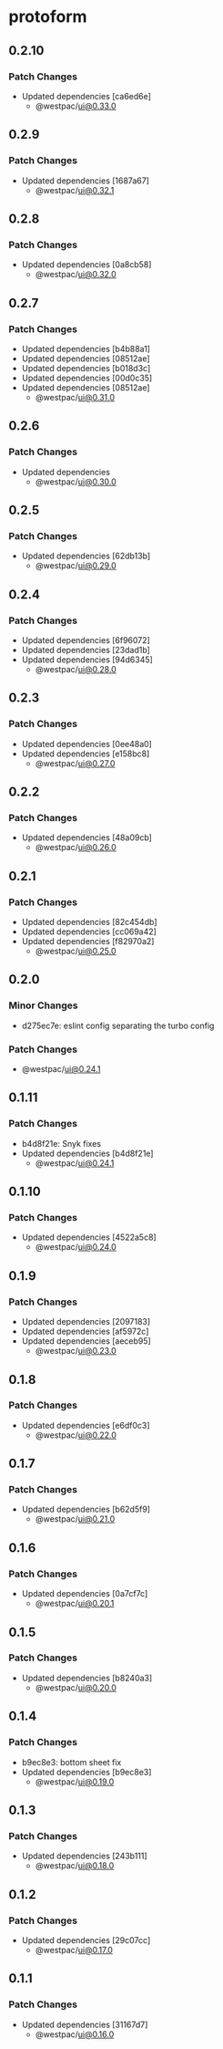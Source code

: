 # protoform

## 0.2.10

### Patch Changes

- Updated dependencies [ca6ed6e]
  - @westpac/ui@0.33.0

## 0.2.9

### Patch Changes

- Updated dependencies [1687a67]
  - @westpac/ui@0.32.1

## 0.2.8

### Patch Changes

- Updated dependencies [0a8cb58]
  - @westpac/ui@0.32.0

## 0.2.7

### Patch Changes

- Updated dependencies [b4b88a1]
- Updated dependencies [08512ae]
- Updated dependencies [b018d3c]
- Updated dependencies [00d0c35]
- Updated dependencies [08512ae]
  - @westpac/ui@0.31.0

## 0.2.6

### Patch Changes

- Updated dependencies
  - @westpac/ui@0.30.0

## 0.2.5

### Patch Changes

- Updated dependencies [62db13b]
  - @westpac/ui@0.29.0

## 0.2.4

### Patch Changes

- Updated dependencies [6f96072]
- Updated dependencies [23dad1b]
- Updated dependencies [94d6345]
  - @westpac/ui@0.28.0

## 0.2.3

### Patch Changes

- Updated dependencies [0ee48a0]
- Updated dependencies [e158bc8]
  - @westpac/ui@0.27.0

## 0.2.2

### Patch Changes

- Updated dependencies [48a09cb]
  - @westpac/ui@0.26.0

## 0.2.1

### Patch Changes

- Updated dependencies [82c454db]
- Updated dependencies [cc069a42]
- Updated dependencies [f82970a2]
  - @westpac/ui@0.25.0

## 0.2.0

### Minor Changes

- d275ec7e: eslint config separating the turbo config

### Patch Changes

- @westpac/ui@0.24.1

## 0.1.11

### Patch Changes

- b4d8f21e: Snyk fixes
- Updated dependencies [b4d8f21e]
  - @westpac/ui@0.24.1

## 0.1.10

### Patch Changes

- Updated dependencies [4522a5c8]
  - @westpac/ui@0.24.0

## 0.1.9

### Patch Changes

- Updated dependencies [2097183]
- Updated dependencies [af5972c]
- Updated dependencies [aeceb95]
  - @westpac/ui@0.23.0

## 0.1.8

### Patch Changes

- Updated dependencies [e6df0c3]
  - @westpac/ui@0.22.0

## 0.1.7

### Patch Changes

- Updated dependencies [b62d5f9]
  - @westpac/ui@0.21.0

## 0.1.6

### Patch Changes

- Updated dependencies [0a7cf7c]
  - @westpac/ui@0.20.1

## 0.1.5

### Patch Changes

- Updated dependencies [b8240a3]
  - @westpac/ui@0.20.0

## 0.1.4

### Patch Changes

- b9ec8e3: bottom sheet fix
- Updated dependencies [b9ec8e3]
  - @westpac/ui@0.19.0

## 0.1.3

### Patch Changes

- Updated dependencies [243b111]
  - @westpac/ui@0.18.0

## 0.1.2

### Patch Changes

- Updated dependencies [29c07cc]
  - @westpac/ui@0.17.0

## 0.1.1

### Patch Changes

- Updated dependencies [31167d7]
  - @westpac/ui@0.16.0
